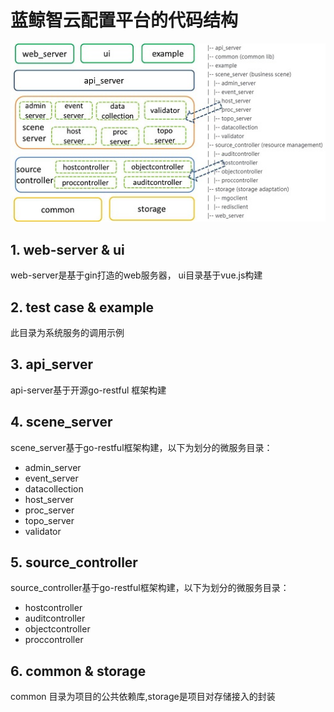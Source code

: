# 蓝鲸智云配置平台的代码结构

![bk-cmdb.png](docs/resource/img/code2.jpg) 


## 1. web-server & ui

web-server是基于gin打造的web服务器， ui目录基于vue.js构建



## 2. test case & example

此目录为系统服务的调用示例


## 3. api_server

api-server基于开源go-restful 框架构建

## 4. scene_server

scene_server基于go-restful框架构建，以下为划分的微服务目录：
* admin_server
* event_server
* datacollection
* host_server
* proc_server
* topo_server
* validator


## 5. source_controller

source_controller基于go-restful框架构建，以下为划分的微服务目录：

* hostcontroller
* auditcontroller
* objectcontroller
* proccontroller



## 6. common & storage
common 目录为项目的公共依赖库,storage是项目对存储接入的封装
